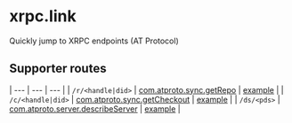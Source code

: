 # xrpc.link

Quickly jump to XRPC endpoints (AT Protocol)

## Supporter routes

| --- | --- | --- |
| `/r/<handle|did>` | [com.atproto.sync.getRepo](https://atproto.com/lexicons/com-atproto-sync#comatprotosyncgetrepo) | [example](https://xrpc.link/r/atproto.com) |
| `/c/<handle|did>` | [com.atproto.sync.getCheckout](https://atproto.com/lexicons/com-atproto-sync#comatprotosyncgetcheckout) | [example](https://xrpc.link/c/atproto.com) |
| `/ds/<pds>` | [com.atproto.server.describeServer](https://atproto.com/lexicons/com-atproto-server#comatprotoserverdescribeserver) | [example](https://xrpc.link/ds/bsky.social) |

